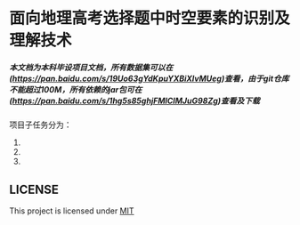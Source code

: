 # 面向地理高考选择题中时空要素的识别及理解技术
##### 本文档为本科毕设项目文档，所有数据集可以在(https://pan.baidu.com/s/19Uo63gYdKpuYXBiXlvMUeg)查看，由于git仓库不能超过100M，所有依赖的jar包可在(https://pan.baidu.com/s/1hg5s85ghjFMlCIMJuG98Zg)查看及下载

项目子任务分为：

1.

2.

3.



## LICENSE

This project is licensed under [MIT](http://opensource.org/licenses/MIT)

